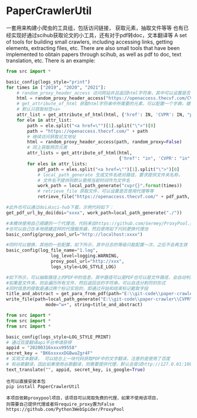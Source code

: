 # PaperCrawlerUtil
一套用来构建小爬虫的工具组，包括访问链接， 获取元素，抽取文件等等
也有已经实现好通过scihub获取论文的小工具，还有对于pdf转doc，文本翻译等
A set of tools for building small crawlers, including accessing links, getting elements, extracting files, etc.
There are also small tools that have been implemented to obtain papers through scihub, 
as well as pdf to doc, text translation, etc.
There is an example:

```python
from src import *

basic_config(logs_style="print")
for times in ["2019", "2020", "2021"]:
    # random_proxy_header_access 访问网站并且返回html字符串，其中可以设置是否使用代理等等
    html = random_proxy_header_access("https://openaccess.thecvf.com/CVPR{}".format(times), random_proxy=False)
    # get_attribute_of_html 获取html字符串中所需要的元素，可以配置一个字典，键表示待匹配字符串，值表示规则，还可以选择获取什么样的元素
    # 默认只获取标签<a>
    attr_list = get_attribute_of_html(html, {'href': IN, 'CVPR': IN, "py": IN, "day": IN})
    for ele in attr_list:
        path = ele.split("<a href=\"")[1].split("\">")[0]
        path = "https://openaccess.thecvf.com/" + path
        # 继续访问获取论文地址
        html = random_proxy_header_access(path, random_proxy=False)
        # 同上获取网页元素
        attr_lists = get_attribute_of_html(html,
                                           {'href': "in", 'CVPR': "in", "content": "in", "papers": "in"})
        for eles in attr_lists:
            pdf_path = eles.split("<a href=\"")[1].split("\">")[0]
            # local_path_generate 生成文件名绝对路径，要求提供文件夹名称，
            # 文件名不提供则默认使用当前时间作为文件名
            work_path = local_path_generate("cvpr{}".format(times))
            # retrieve_file 获取文件，可以设置是否使用代理等等
            retrieve_file("https://openaccess.thecvf.com/" + pdf_path, work_path)
```
```python
#此外也可以通过doi从sci-hub下载，示例代码如下：
get_pdf_url_by_doi(doi="xxxx", work_path=local_path_generate("./"))
```
```python
#本模块使用自己搭建的一个代理池，代码来自https://github.com/Germey/ProxyPool.git
#也可以自己在本地搭建这样的代理服务器，然后使用如下代码更换代理池
basic_config(proxy_pool_url="http://localhost:xxxx")

#同时可以替换，其他的一些配置，如下所示，其中日志的等级只能配置一次，之后不会再生效
basic_config(log_file_name="1.log",
                 log_level=logging.WARNING,
                 proxy_pool_url="http://xxx",
                 logs_style=LOG_STYLE_LOG)
```

```python
#如下所示，可以抽取路径上的PDF中的信息，其中路径可以是PDF也可以是文件路径，会自动判断
#如果是文件夹，则会遍历所有文件，然后返回总的字符串，可以自选分割符的形式
#同时信息的提取是通过两个标记实现的，即通过开始和结束标记截取字段
title_and_abstract = get_para_from_pdf(path="E:\\git-code\\paper-crawler\\CVPR\\CVPR_2021\\3\\3", ranges=(0, 2))
write_file(path=local_path_generate("E:\\git-code\\paper-crawler\\CVPR\\CVPR_2021\\3\\3", "title_and_abstract.txt"),
               mode="w+", string=title_and_abstract)
```

```python
from src import *
from src import *
from src import *

basic_config(logs_style=LOG_STYLE_PRINT)
# 通过百度翻译api平台申请获得
appid = "20200316xxxx99558"
secret_key = "BK6xxxxxDGBwaZgr4F"
# 实现文本翻译， 可以结合上一块代码获取PDF中的文字翻译，注意的是使用了百度
# 和谷歌翻译，因此如果使用谷歌翻译，则需要提供代理，默认会尝试http://127.0.01:1080 这个地址
text_translate("", appid, secret_key, is_google=True)

```

```commandline
也可以直接安装本包
pip install PaperCrawlerUtil
```

```commandline
本项目依赖proxypool项目，该项目可以爬取免费的代理，如果不使用该项目，
则需要自己提供代理或者将require_proxy置为False
https://github.com/Python3WebSpider/ProxyPool
```


